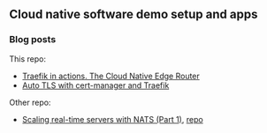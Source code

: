 ## Cloud native software demo setup and apps

### Blog posts

This repo: 
- [Traefik in actions. The Cloud Native Edge Router](https://blog.yongweilun.me/traefik-in-actions-the-cloud-native-edge-router)
- [Auto TLS with cert-manager and Traefik](https://blog.yongweilun.me/auto-tls-with-cert-manager-and-traefik)

Other repo:
- [Scaling real-time servers with NATS (Part 1)](https://blog.yongweilun.me/scaling-real-time-servers-with-nats-part-1), [repo](https://github.com/WLun001/scaling-w)

